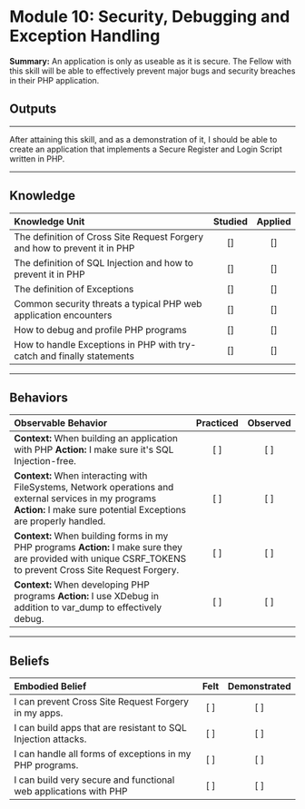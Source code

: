 # Module 10: Security, Debugging and Exception Handling

**Summary:**
An application is only as useable as it is secure. The Fellow with this skill will be able to effectively prevent major bugs and security breaches in their PHP application. 


## **Outputs**
----------
After attaining this skill, and as a demonstration of it, I should be able to create an application that implements a Secure Register and Login Script written in PHP. 

----------
## **Knowledge**


| Knowledge Unit   |      Studied      | Applied |
|:-------------|:------------------:|:--------:|
| The definition of Cross Site Request Forgery and how to prevent it in PHP| [] | [] |
| The definition of SQL Injection and how to prevent it in PHP | [] | [] |
| The definition of Exceptions | [] | [] |
| Common security threats a typical PHP web application encounters | [] | [] |
| How to debug and profile PHP programs | [] | [] |
| How to handle Exceptions in PHP with try-catch and finally statements | [] | [] |


----------


## **Behaviors**

| Observable Behavior   |      Practiced      | Observed |
|:-------------|:------------------:|:--------:|
| **Context:** When building an application with PHP **Action:**  I make sure it's SQL Injection-free.| [ ] | [ ]  |
| **Context:**  When interacting with FileSystems, Network operations and external services in my programs **Action:** I make sure potential Exceptions are properly handled. |   [ ]   |   [ ] |
| **Context:**  When building forms in my PHP programs **Action:** I make sure they are provided with unique CSRF_TOKENS to prevent Cross Site Request Forgery. |   [ ]   |   [ ] |
| **Context:**  When developing PHP programs **Action:** I use XDebug in addition to var_dump to effectively debug. |   [ ]   |   [ ] |


----------


## **Beliefs**


| Embodied Belief   |      Felt      | Demonstrated |
|:-------------|:------------------:|:--------:|
| I can prevent Cross Site Request Forgery in my apps. | [ ] | [ ]  |
| I can build apps that are resistant to SQL Injection attacks.  |   [ ]   |   [ ] |
| I can handle all forms of exceptions in my PHP programs. |   [ ]   |   [ ] |
| I can build very secure and functional web applications with PHP|   [ ]   |   [ ] |



